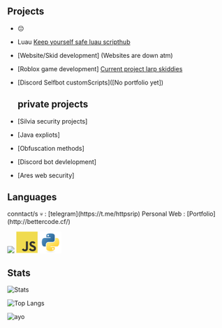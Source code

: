 <h2><strong>Projects</strong></h2>

- 😔
- Luau [Keep yourself safe luau scripthub](https://bit.ly/37qBm8s) 
- [Website/Skid development] (Websites are down atm)
- [Roblox game development] [Current project larp skiddies](https://www.roblox.com/games/9523092926/PrestonIsWeirdds-Place-Number-2)
- [Discord Selfbot customScripts]([No portfolio yet])


  <h2><strong>private projects</strong></h2>
- [Silvia security projects]
- [Java expliots]
- [Obfuscation methods]
- [Discord bot devlelopment]
- [Ares web security]

<h2><strong>Languages</strong></h2>
conntact/s 💀 : [telegram](https://t.me/httpsrip)
Personal Web : [Portfolio](http://bettercode.cf/)


<p float="left">
  <img src="https://upload.wikimedia.org/wikipedia/commons/c/cf/Lua-Logo.svg" width="50"/>
  <img src="https://raw.githubusercontent.com/devicons/devicon/master/icons/javascript/javascript-original.svg" width="50"/> 
  <img src="https://raw.githubusercontent.com/devicons/devicon/1119b9f84c0290e0f0b38982099a2bd027a48bf1/icons/python/python-original.svg" width="50"/> 
</p>

<h2><strong>Stats</strong></h2>

![Stats](https://github-readme-stats.vercel.app/api?username=Holyshitbruh&count_private=true&show_icons=true&theme=dark&include_all_commits=true)

![Top Langs](https://github-readme-stats.vercel.app/api/top-langs/?username=Holyshitbruh&layout=compact&theme=dark&include_all_commits=true&count_private=true)

![ayo](https://media.discordapp.net/attachments/954931842535018567/964407422112366642/testdf2.gif)